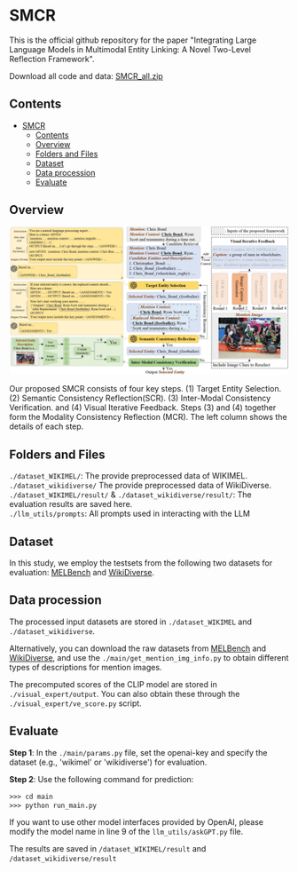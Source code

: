 # SMCR
This is the official github repository for the paper "Integrating Large Language Models in Multimodal Entity Linking: A Novel Two-Level Reflection Framework".

Download all code and data: [SMCR_all.zip](https://drive.google.com/drive/folders/1TN_-nUqfv8V9nIPVT1O_vgoE4pNEnkgh?usp=sharing)

## Contents
- [SMCR](#SMCR)
  - [Contents](#contents)
  - [Overview](#overview)
  - [Folders and Files](#folders-and-files)
  - [Dataset](#dataset)
  - [Data procession](#data-procession)
  - [Evaluate](#evaluate)

## Overview
<img src="SMCR.jpg"/>

Our proposed SMCR consists of four key steps. (1) Target Entity Selection. (2) Semantic Consistency Reflection(SCR). (3) Inter-Modal Consistency Verification. and (4) Visual Iterative Feedback. Steps (3) and (4) together form the Modality Consistency Reflection (MCR). The left column shows the details of each step.

## Folders and Files
`./dataset_WIKIMEL/`: The provide preprocessed data of WIKIMEL.  
`./dataset_wikidiverse/` The provide preprocessed data of WikiDiverse.  
`./dataset_WIKIMEL/result/` & `./dataset_wikidiverse/result/`: The evaluation results are saved here.  
`./llm_utils/prompts`: All prompts used in interacting with the LLM  

## Dataset
In this study, we employ the testsets from the following two datasets for evaluation: [MELBench](https://github.com/seukgcode/MELBench) and [WikiDiverse](https://github.com/wangxw5/wikidiverse).

## Data procession
The processed input datasets are stored in `./dataset_WIKIMEL` and `./dataset_wikidiverse`.
<!-- The processed test set also stored in [here](https://drive.google.com/drive/folders/1TN_-nUqfv8V9nIPVT1O_vgoE4pNEnkgh?usp=sharing) -->
Alternatively, you can download the raw datasets from [MELBench](https://github.com/seukgcode/MELBench) and [WikiDiverse](https://github.com/wangxw5/wikidiverse), and use the `./main/get_mention_img_info.py` to obtain different types of descriptions for mention images.

The precomputed scores of the CLIP model are stored in `./visual_expert/output`. You can also obtain these through the `./visual_expert/ve_score.py` script.

## Evaluate

**Step 1**: In the `./main/params.py` file, set the openai-key and specify the dataset (e.g., 'wikimel' or 'wikidiverse') for evaluation.

**Step 2**: Use the following command for prediction:
```
>>> cd main
>>> python run_main.py
```

If you want to use other model interfaces provided by OpenAI, please modify the model name in line 9 of the `llm_utils/askGPT.py` file.

The results are saved in `/dataset_WIKIMEL/result` and `/dataset_wikidiverse/result`
